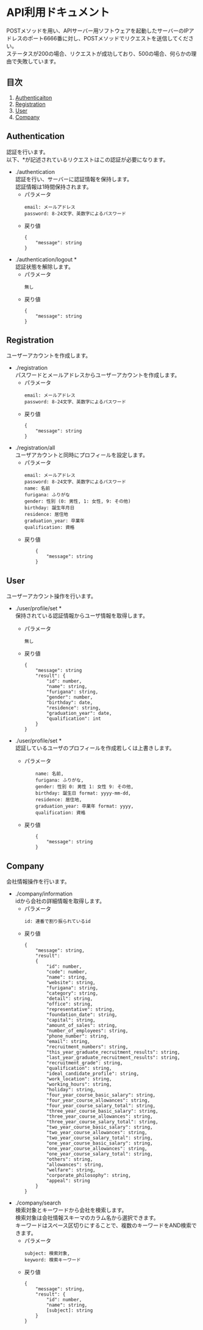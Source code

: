 # API利用ドキュメント
POSTメソッドを用い、APIサーバー用ソフトウェアを起動したサーバーのIPアドレスのポート6666番に対し、POSTメソッドでリクエストを送信してください。  
ステータスが200の場合、リクエストが成功しており、500の場合、何らかの理由で失敗しています。

## 目次
1. [Authenticaiton](#authentication)
1. [Registration](#registration)
1. [User](#user)
1. [Company](#company)

## Authentication
認証を行います。  
以下、*が記述されているリクエストはこの認証が必要になります。
- ./authentication  
    認証を行い、サーバーに認証情報を保持します。  
    認証情報は1時間保持されます。
    - パラメータ  
        ```
        email: メールアドレス  
        password: 8-24文字、英数字によるパスワード
        ```
    - 戻り値  
        ```
        {
            "message": string
        }
        ```
- ./authentication/logout *  
    認証状態を解除します。
    - パラメータ  
        ```
        無し
        ```
    - 戻り値  
        ```
        {
            "message": string
        }
        ```

## Registration
ユーザーアカウントを作成します。
- ./registration  
    パスワードとメールアドレスからユーザーアカウントを作成します。
    - パラメータ  
        ```
        email: メールアドレス  
        password: 8-24文字、英数字によるパスワード
        ```
    - 戻り値  
        ```
        {
            "message": string
        }
        ```
- ./registration/all  
    ユーザアカウントと同時にプロフィールを設定します。
    - パラメータ
        ```
        email: メールアドレス  
        password: 8-24文字、英数字によるパスワード
        name: 名前
        furigana: ふりがな
        gender: 性別 (0: 男性, 1: 女性, 9: その他)
        birthday: 誕生年月日
        residence: 居住地
        graduation_year: 卒業年
        qualification: 資格
        ```
    - 戻り値
        ```
            {
                "message": string
            }
        ```

## User
ユーザーアカウント操作を行います。
- ./user/profile/set *  
    保持されている認証情報からユーザ情報を取得します。
    - パラメータ
        ```
        無し
        ```
    - 戻り値
        ```
        {
            "message": string
            "result": {
                "id": number,
                "name": string,
                "furigana": string,
                "gender": number,
                "birthday": date,
                "residence": string,
                "graduation_year": date,
                "qualification": int
            }
        }
        ```

- ./user/profile/set *  
    認証しているユーザのプロフィールを作成若しくは上書きします。
    - パラメータ
        ```
            name: 名前,
            furigana: ふりがな,
            gender: 性別 0: 男性 1: 女性 9: その他,
            birthday: 誕生日 format: yyyy-mm-dd,
            residence: 居住地,
            graduation_year: 卒業年 format: yyyy,
            qualification: 資格
        ```
    - 戻り値
        ```
            {
                "message": string
            }
        ```
## Company
会社情報操作を行います。
- ./company/information  
    idから会社の詳細情報を取得します。
    - パラメータ  
        ```
        id: 連番で割り振られているid
        ```
    - 戻り値  
        ```
        {
            "message": string,
            "result": 
            {
                "id": number,
                "code": number,
                "name": string,
                "website": string,
                "furigana": string,
                "category": string,
                "detail": string,
                "office": string,
                "representative": string,
                "foundation_date": string,
                "capital": string,
                "amount_of_sales": string,
                "number_of_employees": string,
                "phone_number": string,
                "email": string,
                "recruitment_numbers": string,
                "this_year_graduate_recruitment_results": string,
                "last_year_graduate_recruitment_results": string,
                "recruitment_grade": string,
                "qualification": string,
                "ideal_candidate_profile": string,
                "work_location": string,
                "working_hours": string,
                "holiday": string,
                "four_year_course_basic_salary": string,
                "four_year_course_allowances": string,
                "four_year_course_salary_total": string,
                "three_year_course_basic_salary": string,
                "three_year_course_allowances": string,
                "three_year_course_salary_total": string,
                "two_year_course_basic_salary": string,
                "two_year_course_allowances": string,
                "two_year_course_salary_total": string,
                "one_year_course_basic_salary": string,
                "one_year_course_allowances": string,
                "one_year_course_salary_total": string,
                "others": string,
                "allowances": string,
                "welfare": string,
                "corporate_philosophy": string,
                "appeal": string
            }
        }
        ```
- ./company/search  
    検索対象とキーワードから会社を検索します。  
    検索対象は会社情報スキーマのカラム名から選択できます。  
    キーワードはスペース区切りにすることで、複数のキーワードをAND検索できます。
    - パラメータ  
        ```
        subject: 検索対象,
        keyword: 検索キーワード  
        ```
    - 戻り値  
        ```
        {
            "message": string,
            "result": {
                "id": number,
                "name": string,
                [subject]: string
            }
        }
        ```
